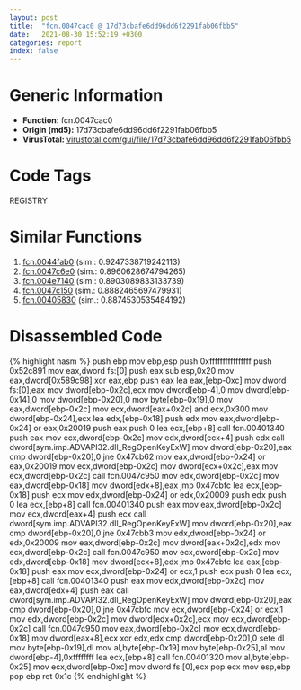 ```yaml
---
layout: post
title:  "fcn.0047cac0 @ 17d73cbafe6dd96dd6f2291fab06fbb5"
date:   2021-08-30 15:52:19 +0300
categories: report
index: false
---
```


# Generic Information
- **Function:** fcn.0047cac0
- **Origin (md5):** 17d73cbafe6dd96dd6f2291fab06fbb5
- **VirusTotal:** [virustotal.com/gui/file/17d73cbafe6dd96dd6f2291fab06fbb5][virustotal_ref]

# Code Tags
<span class="tag" id="REGISTRY">REGISTRY</span>


# Similar Functions

1. [fcn.0044fab0][similar_1_ref] (sim.: 0.9247338719242113)
2. [fcn.0047c6e0][similar_2_ref] (sim.: 0.8960628674794265)
3. [fcn.004e7140][similar_3_ref] (sim.: 0.8903089833133739)
4. [fcn.0047c150][similar_4_ref] (sim.: 0.8882465697479931)
5. [fcn.00405830][similar_5_ref] (sim.: 0.8874530535484192)


# Disassembled Code

{% highlight nasm %}
push ebp
mov ebp,esp
push 0xffffffffffffffff
push 0x52c891
mov eax,dword fs:[0]
push eax
sub esp,0x20
mov eax,dword[0x589c98]
xor eax,ebp
push eax
lea eax,[ebp-0xc]
mov dword fs:[0],eax
mov dword[ebp-0x2c],ecx
mov dword[ebp-4],0
mov dword[ebp-0x14],0
mov dword[ebp-0x20],0
mov byte[ebp-0x19],0
mov eax,dword[ebp-0x2c]
mov ecx,dword[eax+0x2c]
and ecx,0x300
mov dword[ebp-0x24],ecx
lea edx,[ebp-0x18]
push edx
mov eax,dword[ebp-0x24]
or eax,0x20019
push eax
push 0
lea ecx,[ebp+8]
call fcn.00401340
push eax
mov ecx,dword[ebp-0x2c]
mov edx,dword[ecx+4]
push edx
call dword[sym.imp.ADVAPI32.dll_RegOpenKeyExW]
mov dword[ebp-0x20],eax
cmp dword[ebp-0x20],0
jne 0x47cb62
mov eax,dword[ebp-0x24]
or eax,0x20019
mov ecx,dword[ebp-0x2c]
mov dword[ecx+0x2c],eax
mov ecx,dword[ebp-0x2c]
call fcn.0047c950
mov edx,dword[ebp-0x2c]
mov eax,dword[ebp-0x18]
mov dword[edx+8],eax
jmp 0x47cbfc
lea ecx,[ebp-0x18]
push ecx
mov edx,dword[ebp-0x24]
or edx,0x20009
push edx
push 0
lea ecx,[ebp+8]
call fcn.00401340
push eax
mov eax,dword[ebp-0x2c]
mov ecx,dword[eax+4]
push ecx
call dword[sym.imp.ADVAPI32.dll_RegOpenKeyExW]
mov dword[ebp-0x20],eax
cmp dword[ebp-0x20],0
jne 0x47cbb3
mov edx,dword[ebp-0x24]
or edx,0x20009
mov eax,dword[ebp-0x2c]
mov dword[eax+0x2c],edx
mov ecx,dword[ebp-0x2c]
call fcn.0047c950
mov ecx,dword[ebp-0x2c]
mov edx,dword[ebp-0x18]
mov dword[ecx+8],edx
jmp 0x47cbfc
lea eax,[ebp-0x18]
push eax
mov ecx,dword[ebp-0x24]
or ecx,1
push ecx
push 0
lea ecx,[ebp+8]
call fcn.00401340
push eax
mov edx,dword[ebp-0x2c]
mov eax,dword[edx+4]
push eax
call dword[sym.imp.ADVAPI32.dll_RegOpenKeyExW]
mov dword[ebp-0x20],eax
cmp dword[ebp-0x20],0
jne 0x47cbfc
mov ecx,dword[ebp-0x24]
or ecx,1
mov edx,dword[ebp-0x2c]
mov dword[edx+0x2c],ecx
mov ecx,dword[ebp-0x2c]
call fcn.0047c950
mov eax,dword[ebp-0x2c]
mov ecx,dword[ebp-0x18]
mov dword[eax+8],ecx
xor edx,edx
cmp dword[ebp-0x20],0
sete dl
mov byte[ebp-0x19],dl
mov al,byte[ebp-0x19]
mov byte[ebp-0x25],al
mov dword[ebp-4],0xffffffff
lea ecx,[ebp+8]
call fcn.00401320
mov al,byte[ebp-0x25]
mov ecx,dword[ebp-0xc]
mov dword fs:[0],ecx
pop ecx
mov esp,ebp
pop ebp
ret 0x1c
{% endhighlight %}


[similar_1_ref]: /report/fcn.0044fab0@279a61b1e76da49531f1f16fd1102a2d
[similar_2_ref]: /report/fcn.0047c6e0@17d73cbafe6dd96dd6f2291fab06fbb5
[similar_3_ref]: /report/fcn.004e7140@279a61b1e76da49531f1f16fd1102a2d
[similar_4_ref]: /report/fcn.0047c150@17d73cbafe6dd96dd6f2291fab06fbb5
[similar_5_ref]: /report/fcn.00405830@2fcce874fb2a3a396274d2df89c397e3
[virustotal_ref]: https://www.virustotal.com/gui/file/17d73cbafe6dd96dd6f2291fab06fbb5
